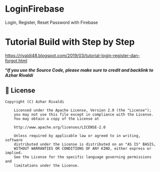 # LoginFirebase
Login, Register, Reset Password with Firebase

# Tutorial Build with Step by Step
https://rivaldi48.blogspot.com/2019/03/tutorial-login-register-dan-forgot.html

****If you use the Source Code, please make sure to credit and backlink to Azhar Rivaldi***

## 📄 License

```
Copyright (C) Azhar Rivaldi

    Licensed under the Apache License, Version 2.0 (the "License");
    you may not use this file except in compliance with the License.
    You may obtain a copy of the License at

    http://www.apache.org/licenses/LICENSE-2.0

    Unless required by applicable law or agreed to in writing, software
    distributed under the License is distributed on an "AS IS" BASIS,
    WITHOUT WARRANTIES OR CONDITIONS OF ANY KIND, either express or implied.
    See the License for the specific language governing permissions and
    limitations under the License.

```
